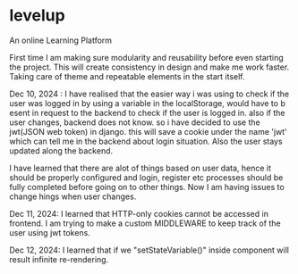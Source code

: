 # levelup
An online Learning Platform

First time I am making sure modularity and reusability before even starting the project. This will create consistency in design and make me work faster. Taking care of theme and repeatable elements in the start itself.

Dec 10, 2024 : I have realised that the easier way i was using to check if the user was logged in by using a variable in the localStorage, would have to b esent in request to the backend to check if the user is logged in. also if the user changes, backend does not know. so i have decided to use the jwt(JSON web token) in django. this will save a cookie under the name 'jwt' which can tell me in the backend about login situation. Also the user stays updated along the backend. 

I have learned that there are alot of things based on user data, hence it should be properly configured and login, register etc processes should be fully completed before going on to other things. Now I am having issues to change hings when user changes.

Dec 11, 2024: I learned that HTTP-only cookies cannot be accessed in frontend.
I am trying to make a custom MIDDLEWARE to keep track of the user using jwt tokens.

Dec 12, 2024: I learned that if we "setStateVariable()" inside component will result infinite re-rendering.